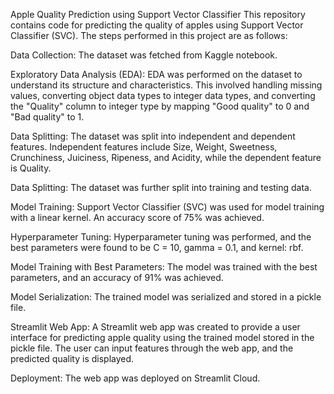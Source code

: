 Apple Quality Prediction using Support Vector Classifier
This repository contains code for predicting the quality of apples using Support Vector Classifier (SVC). The steps performed in this project are as follows:

Data Collection: The dataset was fetched from Kaggle notebook.

Exploratory Data Analysis (EDA): EDA was performed on the dataset to understand its structure and characteristics. This involved handling missing values, converting object data types to integer data types, and converting the "Quality" column to integer type by mapping "Good quality" to 0 and "Bad quality" to 1.

Data Splitting: The dataset was split into independent and dependent features. Independent features include Size, Weight, Sweetness, Crunchiness, Juiciness, Ripeness, and Acidity, while the dependent feature is Quality.

Data Splitting: The dataset was further split into training and testing data.

Model Training: Support Vector Classifier (SVC) was used for model training with a linear kernel. An accuracy score of 75% was achieved.

Hyperparameter Tuning: Hyperparameter tuning was performed, and the best parameters were found to be C = 10, gamma = 0.1, and kernel: rbf.

Model Training with Best Parameters: The model was trained with the best parameters, and an accuracy of 91% was achieved.

Model Serialization: The trained model was serialized and stored in a pickle file.

Streamlit Web App: A Streamlit web app was created to provide a user interface for predicting apple quality using the trained model stored in the pickle file. The user can input features through the web app, and the predicted quality is displayed.

Deployment: The web app was deployed on Streamlit Cloud.
